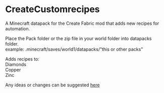 # CreateCustomrecipes
A Minecraft datapack for the Create Fabric mod that adds new recipes for automation.

Place the Pack folder or the zip file in your world folder into datapacks folder.  <br /> 
example: .minecraft/saves/world1/datapacks/"this or other packs" <br /> 

Adds recipes to: <br /> 
Diamonds <br /> 
Copper <br /> 
Zinc

Any ideas or changes can be suggested [here](https://github.com/Farmer-Markus/CreateCustomrecipes/pulls)
